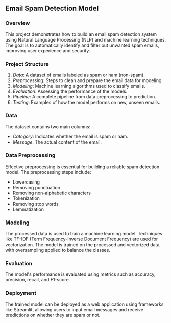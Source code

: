 ## Email Spam Detection Model

### Overview
This project demonstrates how to build an email spam detection system using Natural Language Processing (NLP) and machine learning techniques. The goal is to automatically identify and filter out unwanted spam emails, improving user experience and security.

### Project Structure
1. *Data*: A dataset of emails labeled as spam or ham (non-spam).
2. *Preprocessing*: Steps to clean and prepare the email data for modeling.
3. *Modeling*: Machine learning algorithms used to classify emails.
4. *Evaluation*: Assessing the performance of the models.
5. *Pipeline*: A complete pipeline from data preprocessing to prediction.
6. *Testing*: Examples of how the model performs on new, unseen emails.

### Data
The dataset contains two main columns:
- *Category*: Indicates whether the email is spam or ham.
- *Message*: The actual content of the email.

### Data Preprocessing
Effective preprocessing is essential for building a reliable spam detection model. The preprocessing steps include:
- Lowercasing
- Removing punctuation
- Removing non-alphabetic characters
- Tokenization
- Removing stop words
- Lemmatization

### Modeling
The processed data is used to train a machine learning model. Techniques like TF-IDF (Term Frequency-Inverse Document Frequency) are used for vectorization. The model is trained on the processed and vectorized data, with oversampling applied to balance the classes.

### Evaluation
The model's performance is evaluated using metrics such as accuracy, precision, recall, and F1-score.

### Deployment
The trained model can be deployed as a web application using frameworks like Streamlit, allowing users to input email messages and receive predictions on whether they are spam or not.

